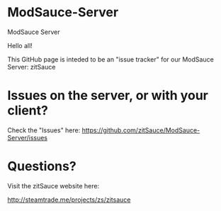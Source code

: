 # ModSauce-Server
ModSauce Server

Hello all!

This GitHub page is inteded to be an "issue tracker" for our ModSauce Server: zitSauce

# Issues on the server, or with your client?

Check the "Issues" here: https://github.com/zitSauce/ModSauce-Server/issues

# Questions?

Visit the zitSauce website here:

http://steamtrade.me/projects/zs/zitsauce
